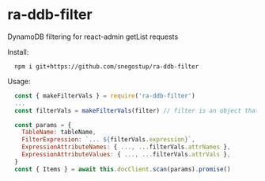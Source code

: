 # ra-ddb-filter

DynamoDB filtering for react-admin getList requests

Install:
```
  npm i git+https://github.com/snegostup/ra-ddb-filter
```

Usage:
```javascript
  const { makeFilterVals } = require('ra-ddb-filter')
  ...
  const filterVals = makeFilterVals(filter) // filter is an object that react-admin dataProvider sends to an endpoint ( {"ids":[["..."],["..."]]} )

  const params = {
    TableName: tableName,
    FilterExpression: `... ${filterVals.expression}`,
    ExpressionAttributeNames: { ..., ...filterVals.attrNames },
    ExpressionAttributeValues: { ..., ...filterVals.attrVals },
  }
  const { Items } = await this.docClient.scan(params).promise()
```


